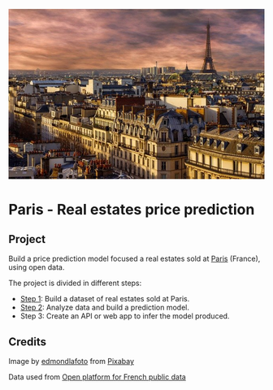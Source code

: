 ![](assets/paris.jpg)
# Paris - Real estates price prediction

## Project
Build a price prediction model focused a real estates sold at [Paris](https://www.paris.fr/) (France), using open data.

The project is divided in different steps:
* [Step 1](01_CollectData.ipynb): Build a dataset of real estates sold at Paris.
* [Step 2](02_BuildModel.ipynb): Analyze data and build a prediction model.
* Step 3: Create an API or web app to infer the model produced.

<!-- ## Lessons learned -->



## Credits
Image by <a href="https://pixabay.com/fr/users/edmondlafoto-7913128/?utm_source=link-attribution&amp;utm_medium=referral&amp;utm_campaign=image&amp;utm_content=3296269">edmondlafoto</a> from <a href="https://pixabay.com/fr/?utm_source=link-attribution&amp;utm_medium=referral&amp;utm_campaign=image&amp;utm_content=3296269">Pixabay</a>

Data used from [Open platform for French public data](https://www.data.gouv.fr/fr/datasets/demandes-de-valeurs-foncieres/)

